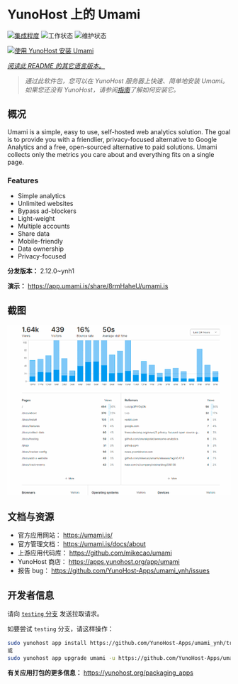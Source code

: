 <!--
注意：此 README 由 <https://github.com/YunoHost/apps/tree/master/tools/readme_generator> 自动生成
请勿手动编辑。
-->

# YunoHost 上的 Umami

[![集成程度](https://dash.yunohost.org/integration/umami.svg)](https://dash.yunohost.org/appci/app/umami) ![工作状态](https://ci-apps.yunohost.org/ci/badges/umami.status.svg) ![维护状态](https://ci-apps.yunohost.org/ci/badges/umami.maintain.svg)

[![使用 YunoHost 安装 Umami](https://install-app.yunohost.org/install-with-yunohost.svg)](https://install-app.yunohost.org/?app=umami)

*[阅读此 README 的其它语言版本。](./ALL_README.md)*

> *通过此软件包，您可以在 YunoHost 服务器上快速、简单地安装 Umami。*  
> *如果您还没有 YunoHost，请参阅[指南](https://yunohost.org/install)了解如何安装它。*

## 概况

Umami is a simple, easy to use, self-hosted web analytics solution. The goal is to provide you with a friendlier, privacy-focused alternative to Google Analytics and a free, open-sourced alternative to paid solutions. Umami collects only the metrics you care about and everything fits on a single page. 

### Features

- Simple analytics
- Unlimited websites
- Bypass ad-blockers
- Light-weight
- Multiple accounts
- Share data
- Mobile-friendly
- Data ownership
- Privacy-focused


**分发版本：** 2.12.0~ynh1

**演示：** <https://app.umami.is/share/8rmHaheU/umami.is>

## 截图

![Umami 的截图](./doc/screenshots/dark.png)

## 文档与资源

- 官方应用网站： <https://umami.is/>
- 官方管理文档： <https://umami.is/docs/about>
- 上游应用代码库： <https://github.com/mikecao/umami>
- YunoHost 商店： <https://apps.yunohost.org/app/umami>
- 报告 bug： <https://github.com/YunoHost-Apps/umami_ynh/issues>

## 开发者信息

请向 [`testing` 分支](https://github.com/YunoHost-Apps/umami_ynh/tree/testing) 发送拉取请求。

如要尝试 `testing` 分支，请这样操作：

```bash
sudo yunohost app install https://github.com/YunoHost-Apps/umami_ynh/tree/testing --debug
或
sudo yunohost app upgrade umami -u https://github.com/YunoHost-Apps/umami_ynh/tree/testing --debug
```

**有关应用打包的更多信息：** <https://yunohost.org/packaging_apps>

